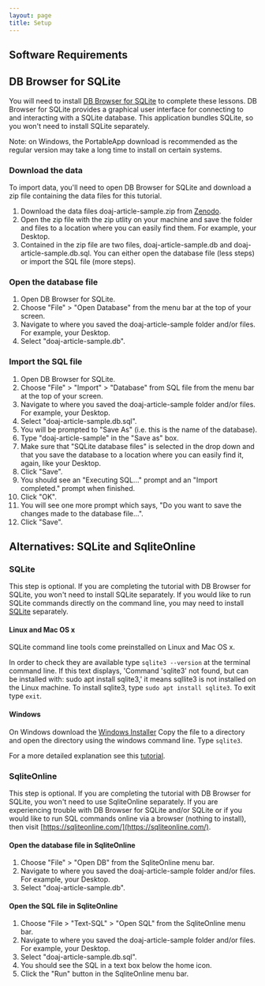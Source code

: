 ```yaml
---
layout: page
title: Setup
---
```


## Software Requirements

## DB Browser for SQLite

You  will need to install [DB Browser for SQLite](http://sqlitebrowser.org) to complete these lessons. DB Browser for SQLite provides a graphical user interface for connecting to and interacting with a SQLite database. This application bundles SQLite, so you won't need to install SQLite separately.

Note: on Windows, the PortableApp download is recommended as the regular version may take a long time to install on certain systems.

### Download the data

To import data, you'll need to open DB Browser for SQLite and download a zip file containing the data files for this tutorial.

1. Download the data files doaj-article-sample.zip from 
[Zenodo](http://doi.org/10.5281/zenodo.2822005).
2. Open the zip file with the zip utlity on your machine and save the folder and files to a location where you can easily find them. For example, your Desktop.
2. Contained in the zip file are two files, doaj-article-sample.db and doaj-article-sample.db.sql. You can either open the database file (less steps) or import the SQL file (more steps).

### Open the database file

1. Open DB Browser for SQLite.
2. Choose "File" > "Open Database" from the menu bar at the top of your screen.
3. Navigate to where you saved the doaj-article-sample folder and/or files. For example, your Desktop.
4. Select "doaj-article-sample.db".

### Import the SQL file

1. Open DB Browser for SQLite.
2. Choose "File" > "Import" > "Database" from SQL file from the menu bar at the top of your screen.
3. Navigate to where you saved the doaj-article-sample folder and/or files. For example, your Desktop.
4. Select "doaj-article-sample.db.sql".
5. You will be prompted to "Save As" (i.e. this is the name of the database).
6. Type "doaj-article-sample" in the "Save as" box.
7. Make sure that "SQLite database files" is selected in the drop down and that you save the database to a location where you can easily find it, again, like your Desktop.
8. Click "Save".
9. You should see an "Executing SQL..." prompt and an "Import completed." prompt when finished.
10. Click "OK".
11. You will see one more prompt which says, "Do you want to save the changes made to the database file...".
12. Click "Save".

## Alternatives: SQLite and SqliteOnline

### SQLite

This step is optional. If you are completing the tutorial with DB Browser for SQLite, you won't need to install SQLite separately. If you would like to run SQLite commands directly on the command line, you may need to install [SQLite](https://www.sqlite.org/) separately.

#### Linux and Mac OS x

SQLite command line tools come preinstalled on Linux and Mac OS x.

In order to check they are available type `sqlite3 --version` at the terminal command line. 
If this text displays, 'Command 'sqlite3' not found, but can be installed with:
                        sudo apt install sqlite3,' it means sqllite3 is not installed on the Linux machine.
To install sqlite3, type `sudo apt install sqlite3`.
To exit type `exit`.

#### Windows

On Windows download the [Windows Installer](https://github.com/swcarpentry/windows-installer/releases/download/v0.3/SWCarpentryInstaller.exe)
Copy the file to a directory and open the directory using the windows command line. Type `sqlite3`.

For a more detailed explanation see this [tutorial](http://www.sqlitetutorial.net/download-install-sqlite/).

### SqliteOnline

This step is optional. If you are completing the tutorial with DB Browser for SQLite, you won't need to use SqliteOnline separately. If you are experiencing trouble with DB Browser for SQLite and/or SQLite or if you would like to run SQL commands online via a browser (nothing to install), then visit [https://sqliteonline.com/](https://sqliteonline.com/).

#### Open the database file in SqliteOnline

1. Choose "File" > "Open DB" from the SqliteOnline menu bar.
2. Navigate to where you saved the doaj-article-sample folder and/or files. For example, your Desktop.
3. Select "doaj-article-sample.db".

#### Open the SQL file in SqliteOnline

1. Choose "File > "Text-SQL" > "Open SQL" from the SqliteOnline menu bar.
2. Navigate to where you saved the doaj-article-sample folder and/or files. For example, your Desktop.
3. Select "doaj-article-sample.db.sql". 
4. You should see the SQL in a text box below the home icon.
5. Click the "Run" button in the SqliteOnline menu bar.
